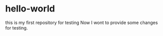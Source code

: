 # hello-world
this is my first repository for testing
Now I wont to provide some changes for testing.
